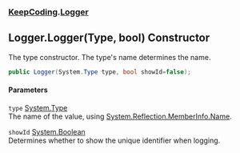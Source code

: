 ### [KeepCoding](KeepCoding.md 'KeepCoding').[Logger](KeepCoding_Logger.md 'KeepCoding.Logger')
## Logger.Logger(Type, bool) Constructor
The type constructor. The type's name determines the name.  
```csharp
public Logger(System.Type type, bool showId=false);
```
#### Parameters
<a name='KeepCoding_Logger_Logger(System_Type_bool)_type'></a>
`type` [System.Type](https://docs.microsoft.com/en-us/dotnet/api/System.Type 'System.Type')  
The name of the value, using [System.Reflection.MemberInfo.Name](https://docs.microsoft.com/en-us/dotnet/api/System.Reflection.MemberInfo.Name 'System.Reflection.MemberInfo.Name').
  
<a name='KeepCoding_Logger_Logger(System_Type_bool)_showId'></a>
`showId` [System.Boolean](https://docs.microsoft.com/en-us/dotnet/api/System.Boolean 'System.Boolean')  
Determines whether to show the unique identifier when logging.
  
